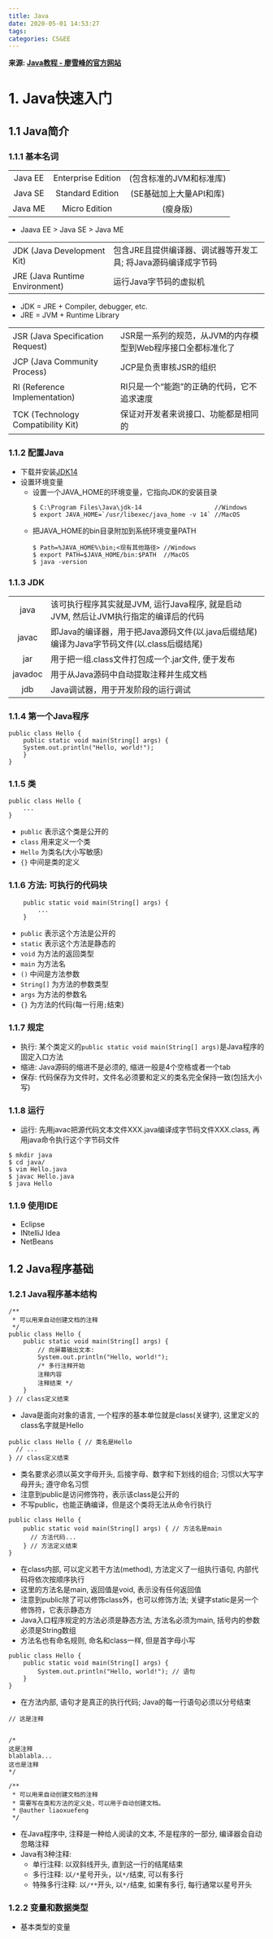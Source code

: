 ```yaml
---
title: Java
date: 2020-05-01 14:53:27
tags:
categories: CS&EE
---
```


**来源: [Java教程 - 廖雪峰的官方网站](https://www.liaoxuefeng.com/wiki/1252599548343744)**

# 1. Java快速入门

## 1.1 Java简介

### 1.1.1 基本名词

|      |      |      |
| :--: | :--: | :--: |
| Java EE | Enterprise Edition | (包含标准的JVM和标准库) |
| Java SE | Standard   Edition | (SE基础加上大量API和库) |
| Java ME | Micro      Edition | (瘦身版) |

* Jaava EE > Java SE > Java ME

|      |      |
| :--- | :--- | 
| JDK (Java Development Kit)     | 包含JRE且提供编译器、调试器等开发工具; 将Java源码编译成字节码 |
| JRE (Java Runtime Environment) | 运行Java字节码的虚拟机 |

* JDK = JRE + Compiler, debugger, etc.
* JRE = JVM + Runtime Library

|      |      |
| :--- | :--- |
| JSR (Java Specification Request)   | JSR是一系列的规范，从JVM的内存模型到Web程序接口全都标准化了 |
| JCP (Java Community Process)       | JCP是负责审核JSR的组织 |
| RI  (Reference Implementation)     | RI只是一个“能跑”的正确的代码，它不追求速度 |
| TCK (Technology Compatibility Kit) | 保证对开发者来说接口、功能都是相同的 |

### 1.1.2 配置Java

* 下载并安装[JDK14](https://www.oracle.com/java/technologies/javase-jdk14-downloads.html)
* 设置环境变量
  + 设置一个JAVA_HOME的环境变量，它指向JDK的安装目录
	```
	$ C:\Program Files\Java\jdk-14                    //Windows
	$ export JAVA_HOME=`/usr/libexec/java_home -v 14` //MacOS
	```
  + 把JAVA_HOME的bin目录附加到系统环境变量PATH
	```
	$ Path=%JAVA_HOME%\bin;<现有其他路径> //Windows
	$ export PATH=$JAVA_HOME/bin:$PATH  //MacOS
	$ java -version
	```

### 1.1.3 JDK

|      |      |
| :--: | :--- | 
| java    | 该可执行程序其实就是JVM, 运行Java程序, 就是启动JVM, 然后让JVM执行指定的编译后的代码 |
| javac   | 即Java的编译器，用于把Java源码文件(以.java后缀结尾)编译为Java字节码文件(以.class后缀结尾) |
| jar     | 用于把一组.class文件打包成一个.jar文件, 便于发布 |
| javadoc | 用于从Java源码中自动提取注释并生成文档 |
| jdb     | Java调试器，用于开发阶段的运行调试 |


### 1.1.4 第一个Java程序

```
public class Hello {
	public static void main(String[] args) {
	System.out.println("Hello, world!");
	}
}
```

### 1.1.5 类

```
public class Hello {
    ...
}
```

* `public` 表示这个类是公开的
* `class` 用来定义一个类
* `Hello` 为类名(大小写敏感)
* `{}` 中间是类的定义

### 1.1.6 方法: 可执行的代码块

```
    public static void main(String[] args) {
        ...
    }
```

* `public` 表示这个方法是公开的
* `static` 表示这个方法是静态的
* `void` 为方法的返回类型
* `main` 为方法名
* `()` 中间是方法参数
* `String[]` 为方法的参数类型
* `args` 为方法的参数名
* `{}` 为方法的代码(每一行用`;`结束)

### 1.1.7 规定

* 执行: 某个类定义的`public static void main(String[] args)`是Java程序的固定入口方法
* 缩进: Java源码的缩进不是必须的, 缩进一般是4个空格或者一个tab
* 保存: 代码保存为文件时，文件名必须要和定义的类名完全保持一致(包括大小写)

### 1.1.8 运行

* 运行: 先用javac把源代码文本文件XXX.java编译成字节码文件XXX.class, 再用java命令执行这个字节码文件

```
$ mkdir java
$ cd java/
$ vim Hello.java
$ javac Hello.java
$ java Hello
```

### 1.1.9 使用IDE

* Eclipse
* INtelliJ Idea
* NetBeans


## 1.2 Java程序基础

### 1.2.1 Java程序基本结构

```
/**
 * 可以用来自动创建文档的注释
 */
public class Hello {
    public static void main(String[] args) {
        // 向屏幕输出文本:
        System.out.println("Hello, world!");
        /* 多行注释开始
        注释内容
        注释结束 */
    }
} // class定义结束
```
- Java是面向对象的语言, 一个程序的基本单位就是class(关键字), 这里定义的class名字就是Hello

```
public class Hello { // 类名是Hello
  // ...
} // class定义结束
```

- 类名要求必须以英文字母开头, 后接字母、数字和下划线的组合; 习惯以大写字母开头; 遵守命名习惯
- 注意到public是访问修饰符，表示该class是公开的
- 不写public，也能正确编译，但是这个类将无法从命令行执行

```
public class Hello {
    public static void main(String[] args) { // 方法名是main
      // 方法代码...
    } // 方法定义结束
}
```

- 在class内部, 可以定义若干方法(method), 方法定义了一组执行语句, 内部代码将依次按顺序执行
- 这里的方法名是main, 返回值是void, 表示没有任何返回值
- 注意到public除了可以修饰class外，也可以修饰方法; 关键字static是另一个修饰符，它表示静态方
- Java入口程序规定的方法必须是静态方法, 方法名必须为main, 括号内的参数必须是String数组
- 方法名也有命名规则, 命名和class一样, 但是首字母小写

```
public class Hello {
    public static void main(String[] args) {
        System.out.println("Hello, world!"); // 语句
    }
}
```

- 在方法内部, 语句才是真正的执行代码; Java的每一行语句必须以分号结束

```
// 这是注释


/*
这是注释
blablabla...
这也是注释
*/

/**
 * 可以用来自动创建文档的注释
 * 需要写在类和方法的定义处，可以用于自动创建文档。
 * @auther liaoxuefeng
 */
```

- 在Java程序中, 注释是一种给人阅读的文本, 不是程序的一部分, 编译器会自动忽略注释
- Java有3种注释: 
  - 单行注释: 以双斜线开头, 直到这一行的结尾结束
  - 多行注释: 以`/*`星号开头，以`*/`结束, 可以有多行
  - 特殊多行注释: 以`/**`开头, 以`*/`结束, 如果有多行, 每行通常以星号开头

### 1.2.2 变量和数据类型

* 基本类型的变量
















